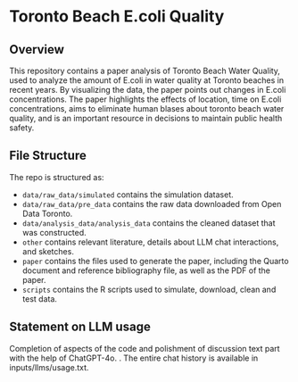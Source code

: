 # Toronto Beach E.coli Quality

## Overview

This repository contains a paper analysis of Toronto Beach Water Quality, used to analyze the amount of E.coli in water quality at Toronto beaches in recent years. By visualizing the data, the paper points out changes in E.coli concentrations. The paper highlights the effects of location, time on E.coli concentrations, aims to eliminate human blases about toronto beach water quality, and is an important resource in decisions to maintain public health safety.

## File Structure

The repo is structured as:

-   `data/raw_data/simulated` contains the simulation dataset.
-   `data/raw_data/pre_data` contains the raw data downloaded from Open Data Toronto.
-   `data/analysis_data/analysis_data` contains the cleaned dataset that was constructed.
-   `other` contains relevant literature, details about LLM chat interactions, and sketches.
-   `paper` contains the files used to generate the paper, including the Quarto document and reference bibliography file, as well as the PDF of the paper. 
-   `scripts` contains the R scripts used to simulate, download, clean and test data.


## Statement on LLM usage
Completion of aspects of the code and polishment of discussion text part with the help of ChatGPT-4o. . The entire chat history is available in inputs/llms/usage.txt.

